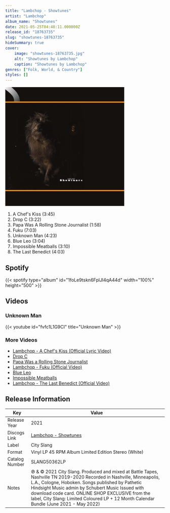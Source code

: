 ```yaml
---
title: "Lambchop - Showtunes"
artist: "Lambchop"
album_name: "Showtunes"
date: 2021-05-25T04:48:11.000000Z
release_id: "18763735"
slug: "showtunes-18763735"
hideSummary: true
cover:
    image: "showtunes-18763735.jpg"
    alt: "Showtunes by Lambchop"
    caption: "Showtunes by Lambchop"
genres: ["Folk, World, & Country"]
styles: []
---
```


![Showtunes by Lambchop](showtunes-18763735.jpg)

<!-- section break -->

1. A Chef's Kiss (3:45)
2. Drop C (3:22)
3. Papa Was A Rolling Stone Journalist (1:58)
4. Fuku (7:03)
5. Unknown Man (4:23)
6. Blue Leo (3:04)
7. Impossible Meatballs (3:10)
8. The Last Benedict (4:03)

<!-- section break -->


## Spotify
{{< spotify type="album" id="1foLe9tskn6FplJl4qA44d" width="100%" height="500" >}}



## Videos
### Unknown Man
{{< youtube id="fvfc1L1G9CI" title="Unknown Man" >}}<br>

### More Videos

- [Lambchop - A Chef's Kiss (Official Lyric Video)](https://www.youtube.com/watch?v=KzNWfgRFjhY)
- [Drop C](https://www.youtube.com/watch?v=JW0CDPY5dJc)
- [Papa Was a Rolling Stone Journalist](https://www.youtube.com/watch?v=E4JXIgoTfk4)
- [Lambchop - Fuku (Official Video)](https://www.youtube.com/watch?v=KP8SGpb0PTc)
- [Blue Leo](https://www.youtube.com/watch?v=_iGq-D8kvYM)
- [Impossible Meatballs](https://www.youtube.com/watch?v=5dPL5qsoHXA)
- [Lambchop - The Last Benedict (Official Video)](https://www.youtube.com/watch?v=GQIFEjqnqCQ)


## Release Information
|  Key           | Value                                                |
| ---------------| ---------------------------------------------------- |
| Release Year   | 2021                                   |
| Discogs Link   | [Lambchop - Showtunes](https://www.discogs.com/release/18763735-Lambchop-Showtunes) |
| Label          | City Slang |
| Format         | Vinyl LP 45 RPM Album Limited Edition Stereo (White) |
| Catalog Number | SLANG50362LP |
| Notes | ℗ & © 2021 City Slang. Produced and mixed at Battle Tapes, Nashville TN 2019-2020 Recorded in Nashville, Minneapolis, L.A., Cologne, Hoboken. Songs published by Pathetic Hindsight Music admin by Schubert Music  Issued with download code card. ONLINE SHOP EXCLUSIVE from the label, City Slang: Limited Coloured LP + 12 Month Calendar Bundle (June 2021 - May 2022)   |